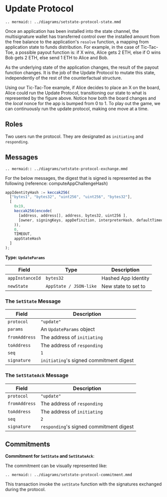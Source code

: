 # Update Protocol

```eval_rst
.. mermaid:: ../diagrams/setstate-protocol-state.mmd
```

Once an application has been installed into the state channel, the multisignature wallet has transferred control over the installed amount from the free balance to the application's `resolve` function, a mapping from application state to funds distribution. For example, in the case of Tic-Tac-Toe, a possible payout function is: if X wins, Alice gets 2 ETH, else if O wins Bob gets 2 ETH, else send 1 ETH to Alice and Bob.

As the underlying state of the application changes, the result of the payout function changes. It is the job of the Update Protocol to mutate this state, independently of the rest of the counterfactual structure.

Using our Tic-Tac-Toe example, if Alice decides to place an X on the board, Alice could run the Update Protocol, transitioning our state to what is represented by the figure above. Notice how both the board changes and the _local_ nonce for the app is bumped from 0 to 1. To play out the game, we can continuously run the update protocol, making one move at a time.

## Roles

Two users run the protocol. They are designated as `initiating` and `responding`.

## Messages

```eval_rst
.. mermaid:: ../diagrams/setstate-protocol-exchange.mmd
```

For the below messages, the digest that is signed is represented as the following (reference: computeAppChallengeHash)

```typescript
appIdentityHash := keccak256(
  ["bytes1", "bytes32", "uint256", "uint256", "bytes32"],
  [
    0x19,
    keccak256(encode(
      [address, address[], address, bytes32, uint256 ],
      [owner, signingKeys, appDefinition, interpreterHash, defaultTimeout]
    )),
    0,
    TIMEOUT,
    appStateHash
  ]
);
```

**Type: `UpdateParams`**

| Field           | Type                   | Description         |
| --------------- | ---------------------- | ------------------- |
| `appInstanceId` | `bytes32`              | Hashed App Identity |
| `newState`      | `AppState / JSON-like` | New state to set to |

### The **`SetState`** Message

| Field         | Description                             |
| ------------- | --------------------------------------- |
| `protocol`    | `"update"`                              |
| `params`      | An `UpdateParams` object                |
| `fromAddress` | The address of `initiating`             |
| `toAddress`   | The address of `responding`             |
| `seq`         | `1`                                     |
| `signature`   | `initiating`'s signed commitment digest |

### The **`SetStateAck`** Message

| Field         | Description                             |
| ------------- | --------------------------------------- |
| `protocol`    | `"update"`                              |
| `fromAddress` | The address of `responding`             |
| `toAddress`   | The address of `initiating`             |
| `seq`         | `2`                                     |
| `signature`   | `responding`'s signed commitment digest |

## Commitments

**Commitment for `SetState` and `SetStateAck`**:

The commitment can be visually represented like:

```eval_rst
.. mermaid:: ../diagrams/setstate-protocol-commitment.mmd
```

This transaction invoke the `setState` function with the signatures exchanged during the protocol.
